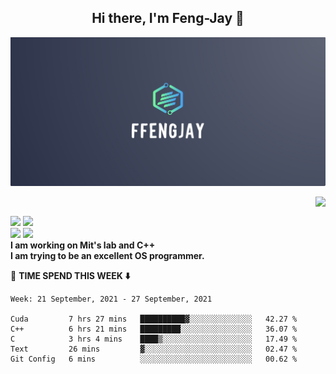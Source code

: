 <h2 align="center"> Hi there, I'm Feng-Jay 👋 </h2>  

![](https://github.com/Feng-Jay/DataStruct/blob/master/Image/1.png)  

<img align="right" src="https://github-readme-stats.vercel.app/api?username=Feng-Jay&show_icons=true&icon_color=CE1D2D&text_color=718096&bg_color=ffffff&hide_title=true" />


&emsp;

![](https://visitor-badge.glitch.me/badge?page_id=Feng-Jay.readme)
![](https://img.shields.io/badge/Concentrate-Cpp-blue)  
![](https://img.shields.io/badge/Rust-primer-orange)
![](https://img.shields.io/badge/Target-OS-9cf)  
**I am working on Mit's lab and C++**  
**I am trying to be an excellent OS programmer.**  


📘 **TIME SPEND THIS WEEK ⬇️**
<!--START_SECTION:waka-->
```text
Week: 21 September, 2021 - 27 September, 2021

Cuda         7 hrs 27 mins   ██████████▓░░░░░░░░░░░░░░   42.27 % 
C++          6 hrs 21 mins   █████████░░░░░░░░░░░░░░░░   36.07 % 
C            3 hrs 4 mins    ████▒░░░░░░░░░░░░░░░░░░░░   17.49 % 
Text         26 mins         ▓░░░░░░░░░░░░░░░░░░░░░░░░   02.47 % 
Git Config   6 mins          ░░░░░░░░░░░░░░░░░░░░░░░░░   00.62 % 
```
<!--END_SECTION:waka-->
